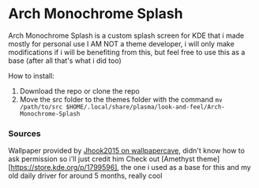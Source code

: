 # Arch Monochrome Splash
Arch Monochrome Splash is a  custom splash screen for KDE that i made mostly for personal use
I AM NOT a theme developer, i will only make modifications if i will be benefiting from this, but feel free to use this as a base (after all that's what i did too)

How to install:
1. Download the repo or clone the repo
2. Move the src folder to the themes folder with the command `mv /path/to/src $HOME/.local/share/plasma/look-and-feel/Arch-Monochrome-Splash`

### Sources
Wallpaper provided by [Jhook2015 on wallpapercave](https://wallpapercave.com/u/jhook2015), didn't know how to ask permission so i'll just credit him
Check out [Amethyst theme][https://store.kde.org/p/1799596], the one i used as a base for this and my old daily driver for around 5 months, really cool
